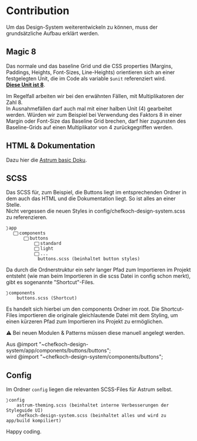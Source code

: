 # Contribution

Um das Design-System weiterentwickeln zu können, muss der grundsätzliche Aufbau erklärt werden.  

## Magic 8

Das normale und das baseline Grid und die CSS properties (Margins, Paddings, Heights, Font-Sizes, Line-Heights) orientieren sich an einer festgelegten Unit, die im Code als variable `$unit` referenziert wird.   
__[Diese Unit ist 8](https://mysticalnumbers.com/number-8/)__.  

Im Regelfall arbeiten wir bei den erwähnten Fällen, mit Multiplikatoren der Zahl 8.  
In Ausnahmefällen darf auch mal mit einer halben Unit (4) gearbeitet werden. Würden wir zum Beispiel bei Verwendung des Faktors 8 in einer Margin oder Font-Size das Baseline Grid brechen, darf hier zugunsten des Baseline-Grids auf einen Multiplikator von 4 zurückgegriffen werden. 

## HTML & Dokumentation

Dazu hier die [Astrum basic Doku](https://github.com/NoDivide/astrum).

## SCSS
    
Das SCSS für, zum Beispiel, die Buttons liegt im entsprechenden Ordner in dem auch das HTML und die Dokumentation liegt. So ist alles an einer Stelle.  
Nicht vergessen die neuen Styles in config/chefkoch-design-system.scss zu referenzieren.

    ⃢ app 
        ⃢ components
            ⃢ buttons
                ⃢ standard
                ⃢ light
                ⃢ ...
                buttons.scss (beinhaltet button styles)
       
Da durch die Ordnerstruktur ein sehr langer Pfad zum Importieren im Projekt entsteht (wie man beim Importieren in die scss Datei in config schon merkt), gibt es sogenannte "Shortcut"-Files.

    ⃢ components
        buttons.scss (Shortcut)
        
Es handelt sich hierbei um den components Ordner im root. Die Shortcut-Files importieren die originale gleichlautende Datei mit dem Styling, um einen kürzeren Pfad zum Importieren ins Projekt zu ermöglichen.  

⚠ Bei neuen Modulen & Patterns müssen diese manuell angelegt werden.

Aus @import "~chefkoch-design-system/app/components/buttons/buttons";  
wird @import "~chefkoch-design-system/components/buttons";

## Config

Im Ordner `config` liegen die relevanten SCSS-Files für Astrum selbst.

    ⃢ config
        astrum-theming.scss (beinhaltet interne Verbesserungen der Styleguide UI)
        chefkoch-design-system.scss (beinhaltet alles und wird zu app/build kompiliert)



  
  
Happy coding.
